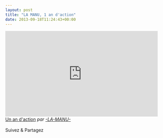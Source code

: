 ```yaml
---
layout: post
title: "LA MANU, 1 an d'action"
date: 2013-09-18T11:24:43+00:00
---
```

<div class="entry-content" itemprop="text">
<p><iframe frameborder="0" width="480" height="270" src="http://www.dailymotion.com/embed/video/xbij94"></iframe><br><a href="http://www.dailymotion.com/video/xbij94_un-an-d-action_school" target="_blank">Un an d'action</a> <i>par <a href="http://www.dailymotion.com/-LA-MANU-" target="_blank">-LA-MANU-</a></i></p>
<div class="sfsi_Sicons" style="width: 100%; display: inline-block; vertical-align: middle; text-align:left">
<div style="margin:0px 8px 0px 0px; line-height: 24px"><span>Suivez &amp; Partagez</span></div>
<div class="sfsi_socialwpr">
<div class="sf_fb" style="text-align:left;width:98px"><div class="fb-like" href="http://www.juliecoudry.com/2009-la-manu-1-an-daction/" width="180" send="false" showfaces="false" action="like" data-share="true" data-layout="button"></div></div>
<div class="sf_twiter" style="text-align:left;float:left;width:auto"><a href="http://twitter.com/share" data-count="none" class="sr-twitter-button twitter-share-button" lang="en" data-url="http://www.juliecoudry.com/2009-la-manu-1-an-daction/" data-text="2009 – LA MANU, 1 an d’action"></a></div>
</div>
</div>
<!--<rdf:RDF xmlns:rdf="http://www.w3.org/1999/02/22-rdf-syntax-ns#"
			xmlns:dc="http://purl.org/dc/elements/1.1/"
			xmlns:trackback="http://madskills.com/public/xml/rss/module/trackback/">
		<rdf:Description rdf:about="http://www.juliecoudry.com/2009-la-manu-1-an-daction/"
    dc:identifier="http://www.juliecoudry.com/2009-la-manu-1-an-daction/"
    dc:title="2009 &#8211; LA MANU, 1 an d&rsquo;action"
    trackback:ping="http://www.juliecoudry.com/2009-la-manu-1-an-daction/trackback/" />
</rdf:RDF>-->
</div>
